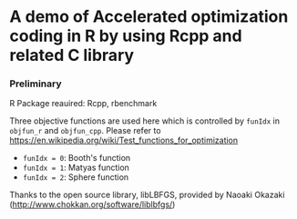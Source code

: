 # A demo of Accelerated optimization coding in R by using Rcpp and related C library

### Preliminary
R Package reauired: Rcpp, rbenchmark

Three objective functions are used here which is controlled by `funIdx` in `objfun_r` and `objfun_cpp`.  Please refer to https://en.wikipedia.org/wiki/Test_functions_for_optimization
+ `funIdx = 0`: Booth's function
+ `funIdx = 1`: Matyas function
+ `funIdx = 2`: Sphere function



Thanks to the open source library, libLBFGS, provided by Naoaki Okazaki (http://www.chokkan.org/software/liblbfgs/)
